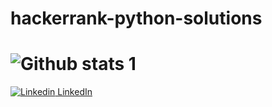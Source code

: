 # hackerrank-python-solutions
# ![Github stats 1](https://github-readme-stats.vercel.app/api?username=turkanbasut&show_icons=true&theme=gradient) 
[![Linkedin](https://i.stack.imgur.com/gVE0j.png) LinkedIn](https://www.linkedin.com/in/turkanbasut/)


